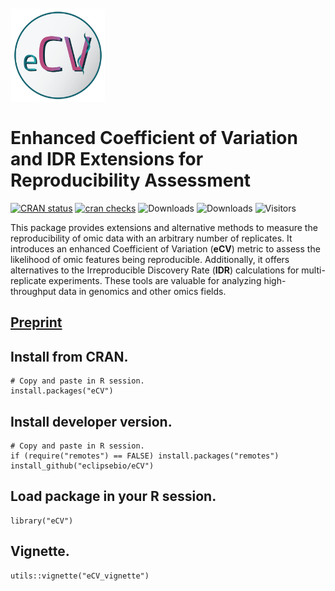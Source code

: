 <img align="top" style="margin-left: 1px; margin-bottom: 1px; margin-right: 1px; margin-top: 10px" src="inst/images/eCV_logo.png" width="150" height="150"/>


# Enhanced Coefficient of Variation and IDR Extensions for Reproducibility Assessment

[![CRAN status](https://www.r-pkg.org/badges/version/eCV?color=orange)](https://CRAN.R-project.org/package=eCV)
[![cran checks](https://badges.cranchecks.info/worst/eCV.svg)](https://cran.r-project.org/web/checks/check_results_eCV.html)
![Downloads](http://cranlogs.r-pkg.org/badges/eCV?color=green) 
![Downloads](https://cranlogs.r-pkg.org/badges/grand-total/eCV?color=green)
![Visitors](https://api.visitorbadge.io/api/combined?path=https%3A%2F%2Fgithub.com%2Feclipsebio%2FeCV&label=views&countColor=%23263759&style=flat)

This package provides extensions and alternative methods to measure the
reproducibility  of  omic  data  with an arbitrary number of replicates. 
It introduces an enhanced Coefficient of Variation (**eCV**)  metric to 
assess the likelihood of omic features being reproducible. Additionally, 
it offers alternatives to  the  Irreproducible  Discovery Rate (**IDR**)
calculations for multi-replicate experiments.  These tools are valuable
for analyzing high-throughput  data in genomics  and other omics fields.

## [Preprint](https://www.biorxiv.org/content/10.1101/2023.12.18.572208v3)

## Install from CRAN.

```
# Copy and paste in R session.
install.packages("eCV")
```

## Install developer version.

```
# Copy and paste in R session.
if (require("remotes") == FALSE) install.packages("remotes")
install_github("eclipsebio/eCV")
```

## Load package in your R session.

```
library("eCV")
```

## Vignette.

```
utils::vignette("eCV_vignette")
```

